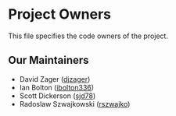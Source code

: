 # Project Owners

This file specifies the code owners of the project.

## Our Maintainers

- David Zager ([djzager](https://github.com/djzager))
- Ian Bolton ([ibolton336](https://github.com/ibolton336))
- Scott Dickerson ([sjd78](https://github.com/sjd78))
- Radoslaw Szwajkowski ([rszwajko](https://github.com/rszwajko))
